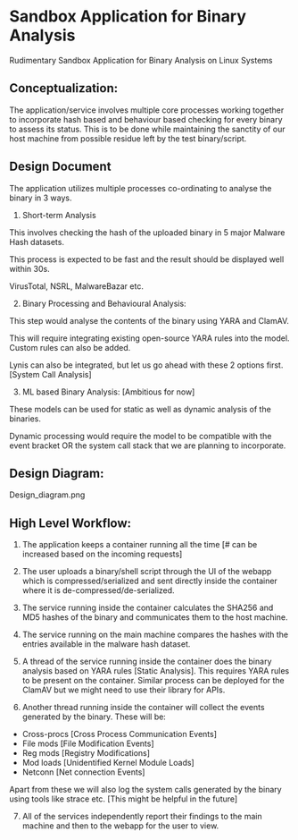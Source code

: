 # Sandbox Application for Binary Analysis
Rudimentary Sandbox Application for Binary Analysis on Linux Systems

## Conceptualization:

The application/service involves multiple core processes working together to incorporate hash based and behaviour based checking for every binary to assess its status.
This is to be done while maintaining the sanctity of our host machine from possible residue left by the test binary/script.

## Design Document

The application utilizes multiple processes co-ordinating to analyse the binary in 3 ways.

1. Short-term Analysis

This involves checking the hash of the uploaded binary in 5 major Malware Hash datasets.

This process is expected to be fast and the result should be displayed well within 30s.

VirusTotal, NSRL, MalwareBazar etc.

2. Binary Processing and Behavioural Analysis:

This step would analyse the contents of the binary using YARA and ClamAV.

This will require integrating existing open-source YARA rules into the model. Custom rules can also be added.

Lynis can also be integrated, but let us go ahead with these 2 options first. [System Call Analysis]

3. ML based Binary Analysis: [Ambitious for now]

These models can be used for static as well as dynamic analysis of the binaries.

Dynamic processing would require the model to be compatible with the event bracket OR the system call stack that we are planning to incorporate.

## Design Diagram:
Design_diagram.png

## High Level Workflow:

1. The application keeps a container running all the time [# can be increased based on the incoming requests]

2. The user uploads a binary/shell script through the UI of the webapp which is compressed/serialized and sent directly inside the container where it is de-compressed/de-serialized.

3. The service running inside the container calculates the SHA256 and MD5 hashes of the binary and communicates them to the host machine.

4. The service running on the main machine compares the hashes with the entries available in the malware hash dataset.

5. A thread of the service running inside the container does the binary analysis based on YARA rules [Static Analysis]. This requires YARA rules to be present on the container. Similar process can be deployed for the ClamAV but we might need to use their library for APIs.

6. Another thread running inside the container will collect the events generated by the binary. These will be:

-   Cross-procs [Cross Process Communication Events]
-   File mods [File Modification Events]
-   Reg mods [Registry Modifications]
-   Mod loads [Unidentified Kernel Module Loads]
-   Netconn [Net connection Events]

Apart from these we will also log the system calls generated by the binary using tools like strace etc. [This might be helpful in the future]

7. All of the services independently report their findings to the main machine and then to the webapp for the user to view.
